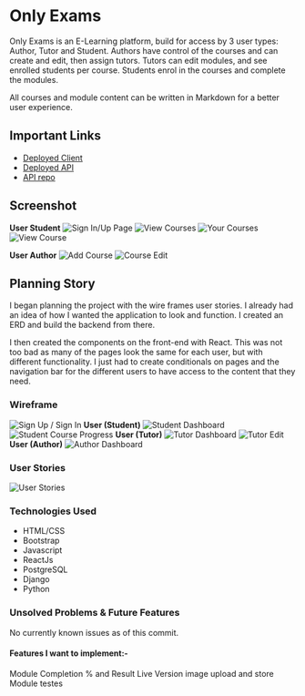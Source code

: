 # Only Exams

Only Exams is an E-Learning platform, build for access by 3 user types: Author, Tutor and Student. 
Authors have control of the courses and can create and edit, then assign tutors.
Tutors can edit modules, and see enrolled students per course.
Students enrol in the courses and complete the modules.

All courses and module content can be written in Markdown for a better user experience.

## Important Links

- [Deployed Client](https://award59.github.io/Only-Exams-Client/)
- [Deployed API](https://capstone-proj-api.herokuapp.com/)
- [API repo](https://github.com/AWard59/Only-Exams-API)

## Screenshot

**User Student**
![Sign In/Up Page](https://i.imgur.com/Z9bBlEM.png)
![View Courses](https://i.imgur.com/Iv044QO.png)
![Your Courses](https://i.imgur.com/42zuNca.png)
![View Course](https://i.imgur.com/la6kanf.png)

**User Author**
![Add Course](https://i.imgur.com/VjMT25W.png)
![Course Edit](https://i.imgur.com/YvzetRb.png)


## Planning Story

I began planning the project with the wire frames user stories. I already had an idea of how I wanted the application to look and function. I created an ERD and build the backend from there.

I then created the components on the front-end with React. This was not too bad as many of the pages look the same for each user, but with different functionality. I just had to create conditionals on pages and the navigation bar for the different users to have access to the content that they need.

### Wireframe

![Sign Up / Sign In](https://i.imgur.com/Z0KZ5Om.png)
**User (Student)**
![Student Dashboard](https://i.imgur.com/0mixB7c.png)
![Student Course Progress](https://i.imgur.com/oKTGgYZ.png)
**User (Tutor)**
![Tutor Dashboard](https://i.imgur.com/8eX7bsm.png)
![Tutor Edit](https://i.imgur.com/ZngdyVq.png)
**User (Author)**
![Author Dashboard](https://i.imgur.com/ugNj8SB.png)

### User Stories

![User Stories](https://i.imgur.com/tLikdbE.png)

### Technologies Used

- HTML/CSS
- Bootstrap
- Javascript
- ReactJs
- PostgreSQL
- Django
- Python

### Unsolved Problems & Future Features

No currently known issues as of this commit.

#### Features I want to implement:-

Module Completion % and Result
Live Version image upload and store
Module testes
